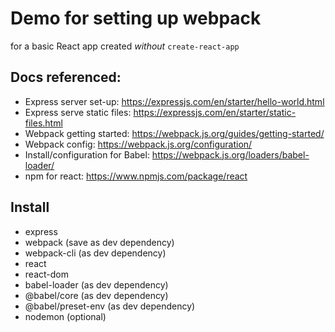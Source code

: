# Demo for setting up webpack
for a basic React app created *without* `create-react-app`

## Docs referenced:
* Express server set-up: https://expressjs.com/en/starter/hello-world.html
* Express serve static files: https://expressjs.com/en/starter/static-files.html
* Webpack getting started: https://webpack.js.org/guides/getting-started/
* Webpack config: https://webpack.js.org/configuration/
* Install/configuration for Babel: https://webpack.js.org/loaders/babel-loader/
* npm for react: https://www.npmjs.com/package/react

## Install
* express
* webpack (save as dev dependency)
* webpack-cli (as dev dependency)
* react
* react-dom
* babel-loader (as dev dependency)
* @babel/core (as dev dependency)
* @babel/preset-env (as dev dependency)
* nodemon (optional)